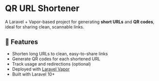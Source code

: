 # QR URL Shortener

A Laravel + Vapor-based project for generating **short URLs** and **QR codes**, ideal for sharing clean, scannable links.

## 🚀 Features

- Shorten long URLs to clean, easy-to-share links
- Generate QR codes for each shortened URL
- Track usage and redirections (optional)
- Deployed with [Laravel Vapor](https://vapor.laravel.com/)
- Built with Laravel 10+
 